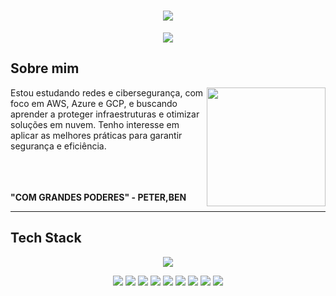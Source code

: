 <h1 align="center">
  <img src="https://capsule-render.vercel.app/api?type=waving&height=300&color=FF0000&text=Victor%20Djalma🎩&section=header&reversal=true&textBg=false&fontColor=000000&fontAlign=52&animation=fadeIn&fontSize=50">
</h1>

<p align="center">
  <img src="https://readme-typing-svg.herokuapp.com?font=Anonymous+Pro&weight=300&duration=1000&pause=4000&color=F71616&width=435&lines=Cybersecurity+%7C+Cloud+Security+Analyst">
</p>

## Sobre mim

<img align="right" height="190" src="https://i.pinimg.com/originals/96/6b/56/966b5685dabfd979b040ec887a874a95.gif">

Estou estudando redes e cibersegurança, com foco em AWS, Azure e GCP, e buscando aprender a proteger infraestruturas e otimizar soluções em nuvem. Tenho interesse em aplicar as melhores práticas para garantir segurança e eficiência.


<br><br><br>
**"COM GRANDES PODERES" - PETER,BEN**






----


## Tech Stack

<p align="center" >
  <img src="https://skillicons.dev/icons?i=aws,azure,bash,debian,dynamodb,gcp,grafana,kali,linux,nginx,powershell,py,ubuntu,windows">
</p>
<p align="center" >
  <img src="https://custom-icon-badges.demolab.com/badge/Oracle%20Cloud-F80000?logo=oracle&logoColor=white">
  <img src="https://img.shields.io/badge/GitHub%20Pages-121013?logo=github&logoColor=white">
  <img src="https://img.shields.io/badge/Python-3776AB?logo=python&logoColor=fff">
  <img src="https://img.shields.io/badge/Linux-FCC624?logo=linux&logoColor=black">
  <img src="https://img.shields.io/badge/Debian-A81D33?logo=debian&logoColor=fff">
  <img src="https://img.shields.io/badge/Flask-000?logo=flask&logoColor=fff">
  <img src="https://img.shields.io/badge/AWS-%23FF9900.svg?logo=amazon-web-services&logoColor=white">
  <img src="https://custom-icon-badges.demolab.com/badge/Microsoft%20Azure-0089D6?logo=msazure&logoColor=white">
  <img src="https://img.shields.io/badge/Debian-A81D33?logo=debian&logoColor=fff">
</p>
